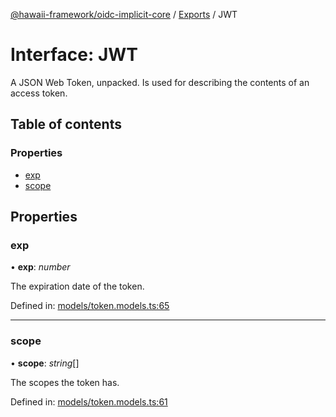 [@hawaii-framework/oidc-implicit-core](../README.md) / [Exports](../modules.md) / JWT

# Interface: JWT

A JSON Web Token, unpacked. Is used for describing the contents
of an access token.

## Table of contents

### Properties

- [exp](jwt.md#exp)
- [scope](jwt.md#scope)

## Properties

### exp

• **exp**: *number*

The expiration date of the token.

Defined in: [models/token.models.ts:65](https://github.com/Q24/hawaii-packages/blob/00a5256/packages/oidc-implicit-core/src/models/token.models.ts#L65)

___

### scope

• **scope**: *string*[]

The scopes the token has.

Defined in: [models/token.models.ts:61](https://github.com/Q24/hawaii-packages/blob/00a5256/packages/oidc-implicit-core/src/models/token.models.ts#L61)
